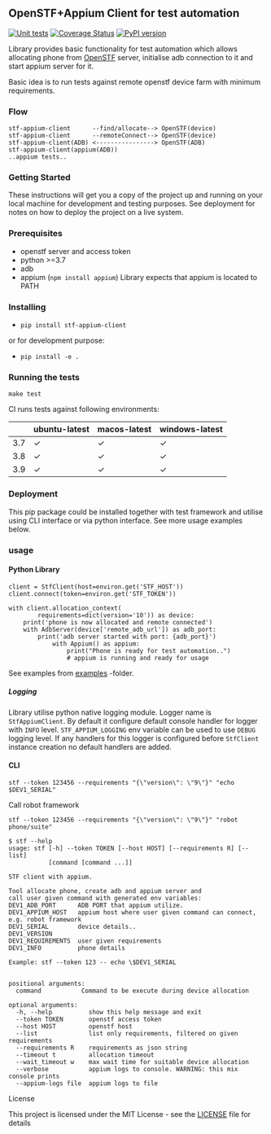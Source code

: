## OpenSTF+Appium Client for test automation

[![Unit tests](https://github.com/OpenTMI/stf-appium-python-client/actions/workflows/test.yml/badge.svg)](https://github.com/OpenTMI/stf-appium-python-client/actions/workflows/test.yml)
[![Coverage Status](https://coveralls.io/repos/github/OpenTMI/stf-appium-python-client/badge.svg?branch=main&t=CQV17G)](https://coveralls.io/github/OpenTMI/stf-appium-python-client?branch=main)
[![PyPI version](https://badge.fury.io/py/stf-appium-client.svg)](https://badge.fury.io/py/stf-appium-client)

Library provides basic functionality for test automation which allows allocating
phone from [OpenSTF](https://github.com/DeviceFarmer/stf) server, initialise adb connection to it and 
start appium server for it.

Basic idea is to run tests against remote openstf device farm with minimum
requirements.


### Flow
```
stf-appium-client      --find/allocate--> OpenSTF(device)
stf-appium-client      --remoteConnect--> OpenSTF(device)
stf-appium-client(ADB) <----------------> OpenSTF(ADB)
stf-appium-client(appium(ADB))
..appium tests..
```

### Getting Started

These instructions will get you a copy of the project up and running on your local machine for development and testing purposes. See deployment for notes on how to deploy the project on a live system.

### Prerequisites
* openstf server and access token 
* python >=3.7
* adb
* appium (`npm install appium`)
  Library expects that appium is located to PATH

### Installing

* `pip install stf-appium-client`
  
or for development purpose:

* `pip install -e .`

### Running the tests

`make test`

CI runs tests against following environments:

|   | ubuntu-latest | macos-latest | windows-latest |
| ------------- | ------------- | ------------- | ------------- |
| 3.7  | ✓  | ✓  | ✓  |
| 3.8  | ✓  | ✓  | ✓  |
| 3.9  | ✓  | ✓  | ✓  |

### Deployment

This pip package could be installed together with test framework
and utilise using CLI interface or via python interface. 
See more usage examples below.

### usage

#### Python Library

```
client = StfClient(host=environ.get('STF_HOST'))
client.connect(token=environ.get('STF_TOKEN'))

with client.allocation_context(
        requirements=dict(version='10')) as device:
    print('phone is now allocated and remote connected')
    with AdbServer(device['remote_adb_url']) as adb_port:
        print('adb server started with port: {adb_port}')
            with Appium() as appium:
                print("Phone is ready for test automation..")
                # appium is running and ready for usage
```

See examples from [examples](examples) -folder.

##### Logging

Library utilise python native logging module. Logger name is `StfAppiumClient`. 
By default it configure default console handler for logger with `INFO` level.
`STF_APPIUM_LOGGING` env variable can be used to use `DEBUG` logging level.
If any handlers for this logger is configured before `StfClient` instance 
creation no default handlers are added.

#### CLI

```shell script
stf --token 123456 --requirements "{\"version\": \"9\"}" "echo $DEV1_SERIAL"
```

Call robot framework
```shell script
stf --token 123456 --requirements "{\"version\": \"9\"}" "robot phone/suite" 
```


```shell script
$ stf --help
usage: stf [-h] --token TOKEN [--host HOST] [--requirements R] [--list]
           [command [command ...]]

STF client with appium.

Tool allocate phone, create adb and appium server and 
call user given command with generated env variables:
DEV1_ADB_PORT      ADB PORT that appium utilize.
DEV1_APPIUM_HOST   appium host where user given command can connect, e.g. robot framework
DEV1_SERIAL        device details..
DEV1_VERSION
DEV1_REQUIREMENTS  user given requirements
DEV1_INFO          phone details

Example: stf --token 123 -- echo \$DEV1_SERIAL


positional arguments:
  command           Command to be execute during device allocation

optional arguments:
  -h, --help          show this help message and exit
  --token TOKEN       openstf access token
  --host HOST         openstf host
  --list              list only requirements, filtered on given requirements
  --requirements R    requirements as json string
  --timeout t         allocation timeout
  --wait_timeout w    max wait time for suitable device allocation
  --verbose           appium logs to console. WARNING: this mix console prints
  --appium-logs file  appium logs to file

```

License

This project is licensed under the MIT License - see the [LICENSE](LICENSE) file for details
